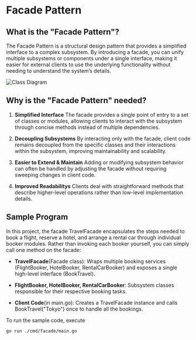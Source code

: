 # Facade Pattern

## What is the "Facade Pattern"?

The Facade Pattern is a structural design pattern that provides a simplified interface to a complex subsystem. By introducing a facade, you can unify multiple subsystems or components under a single interface, making it easier for external clients to use the underlying functionality without needing to understand the system’s details.

![Class Diagram](./assets/class-diagram.drawio.png)

## Why is the "Facade Pattern" needed?

1. **Simplified Interface**
The facade provides a single point of entry to a set of classes or modules, allowing clients to interact with the subsystem through concise methods instead of multiple dependencies.

2. **Decoupling Subsystems**
By interacting only with the facade, client code remains decoupled from the specific classes and their interactions within the subsystem, improving maintainability and scalability.

3. **Easier to Extend & Maintain**
Adding or modifying subsystem behavior can often be handled by adjusting the facade without requiring sweeping changes in client code.

4. **Improved Readabilitys**
Clients deal with straightforward methods that describe higher-level operations rather than low-level implementation details.

## Sample Program

In this project, the facade TravelFacade encapsulates the steps needed to book a flight, reserve a hotel, and arrange a rental car through individual booker modules. Rather than invoking each booker yourself, you can simply call one method on the facade:

- **TravelFacade**(Facade class): Wraps multiple booking services (FlightBooker, HotelBooker, RentalCarBooker) and exposes a single high-level interface (BookTravel).

- **FlightBooker, HotelBooker, RentalCarBooker**: Subsystem classes responsible for their respective booking tasks.

- **Client Code**(in main.go): Creates a TravelFacade instance and calls BookTravel("Tokyo") once to handle all the bookings.

To run the sample code, execute 
```bash
go run ./cmd/facade/main.go
```